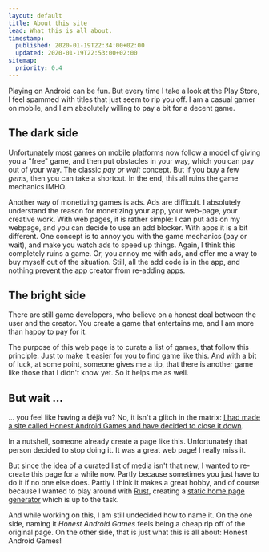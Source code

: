```yaml
---
layout: default
title: About this site
lead: What this is all about.
timestamp:
  published: 2020-01-19T22:34:00+02:00
  updated: 2020-01-19T22:53:00+02:00
sitemap:
  priority: 0.4
---
```


Playing on Android can be fun. But every time I take a look at the Play Store, I feel spammed with titles
that just seem to rip you off. I am a casual gamer on mobile, and I am absolutely willing to pay a bit
for a decent game.

## The dark side

Unfortunately most games on mobile platforms now follow a model of giving you a "free" game, and then put
obstacles in your way, which you can pay out of your way. The classic *pay or wait* concept. But if you buy a
few *gems*, then you can take a shortcut. In the end, this all ruins the game mechanics IMHO.

Another way of monetizing games is ads. Ads are difficult. I absolutely understand the reason for monetizing
your app, your web-page, your creative work. With web pages, it is rather simple: I can put ads on my webpage,
and you can decide to use an add blocker. With apps it is a bit different. One concept is to annoy you with
the game mechanics (pay or wait), and make you watch ads to speed up things. Again, I think this completely
ruins a game. Or, you annoy me with ads, and offer me a way to buy myself out of the situation. Still, all
the add code is in the app, and nothing prevent the app creator from re-adding apps.

## The bright side

There are still game developers, who believe on a honest deal between the user and the creator. You create a
game that entertains me, and I am more than happy to pay for it.

The purpose of this web page is to curate a list of games, that follow this principle. Just to make it easier
for you to find game like this. And with a bit of luck, at some point, someone gives me a tip, that there is
another game like those that I didn't know yet. So it helps me as well.

## But wait …

… you feel like having a déjà vu? No, it isn't a glitch in the matrix: [I had made a site called Honest Android Games and have decided to close it down](https://www.reddit.com/r/AndroidGaming/comments/2ggaqp/i_had_made_a_site_called_honest_android_games_and/).

In a nutshell, someone already create a page like this. Unfortunately that person decided to stop doing it. It was a great web page! I really miss it.

But since the idea of a curated list of media isn't that new, I wanted to re-create this page for a while now. Partly because sometimes you just have to do it if no one else does. Partly I think it makes a great hobby, and of course
because I wanted to play around with [Rust](https://www.rust-lang.org/), creating a
[static home page generator](https://github.com/ctron/hagen) which is up to the task.

And while working on this, I am still undecided how to name it. On the one side, naming it *Honest Android Games*
feels being a cheap rip off of the original page. On the other side, that is just what this is all about: Honest Android Games!
